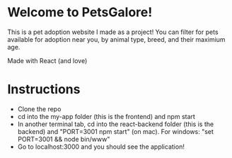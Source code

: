# Welcome to PetsGalore! 

This is a pet adoption website I made as a project! You can filter for pets available for adoption near you, by animal type, breed, and their maximium age.

Made with React (and love)

# Instructions

- Clone the repo
- cd into the my-app folder (this is the frontend) and npm start
- In another terminal tab, cd into the react-backend folder (this is the backend) and "PORT=3001 npm start" (on mac). For windows: "set PORT=3001 &&  node bin/www"
- Go to localhost:3000 and you should see the application!
